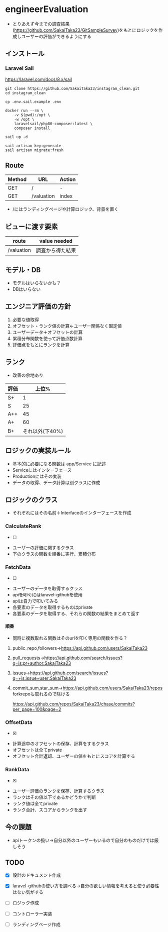# engineerEvaluation



* とりあえず今までの調査結果(https://github.com/SakaiTaka23/GitSampleSurvey)をもとにロジックを作成しユーザーの評価ができるようにする



## インストール

### Laravel Sail

https://laravel.com/docs/8.x/sail
```shell
git clone https://github.com/SakaiTaka23/instagram_clean.git
cd instagram_clean

cp .env.sail.example .env

docker run --rm \
    -v $(pwd):/opt \
    -w /opt \
    laravelsail/php80-composer:latest \
    composer install

sail up -d

sail artisan key:generate
sail artisan migrate:fresh
```



## Route

| Method | URL        | Action |
| ------ | ---------- | ------ |
| GET    | /          | -      |
| GET    | /valuation | index  |

* /にはランディングページや計算ロジック、背景を置く



## ビューに渡す要素

| route      | value needed     |
| ---------- | ---------------- |
| /valuation | 調査から得た結果 |



## モデル・DB

* モデルはいらないかも？
* DBはいらない




## エンジニア評価の方針

1. 必要な値取得
2. オフセット・ランク値の計算←ユーザー関係なく固定値
3. ユーザーデータ＋オフセットの計算
4. 累積分布関数を使って評価点数計算
5. 評価点をもとにランクを計算



## ランク

* 改善の余地あり

| 評価 | 上位%           |
| ---- | --------------- |
| S+   | 1               |
| S    | 25              |
| A++  | 45              |
| A+   | 60              |
| B+   | それ以外(下40%) |



## ロジックの実装ルール

* 基本的に必要になる関数は app/Service に記述
* Serviceにはインターフェース
* Productionにはその実装
* データの取得、データ計算は別クラスに作成



## ロジックのクラス

* それぞれにはその名前＋Interfaceのインターフェースを作成

### CalculateRank
* [ ] 
* ユーザーの評価に関するクラス
* 下のクラスの関数を順番に実行、累積分布

### FetchData
* [ ] 
* ユーザーのデータを取得するクラス
* ~~apiを叩くにはlaravel-githubを使用~~
* apiは自力で叩いてみる
* 各要素のデータを取得するものはprivate
* 各要素のデータを取得する、それらの関数の結果をまとめて返す

#### 順番

* 同時に複数取れる関数はそのurlを叩く専用の関数を作る？

1. public_repo,followers→https://api.github.com/users/SakaiTaka23

2. pull_requests→https://api.github.com/search/issues?q=is:pr+author:SakaiTaka23

3. issues→https://api.github.com/search/issues?q=+is:issue+user:SakaiTaka23

4. commit_sum,star_sum→https://api.github.com/users/SakaiTaka23/repos forkrepoも取れるので除ける

   https://api.github.com/repos/SakaiTaka23/chase/commits?per_page=100&page=2



### OffsetData
* [x] 
* 計算途中のオフセットの保存、計算をするクラス
* オフセットは全てprivate
* オフセット合計返却、ユーザーの値をもとにスコアを計算する
### RankData
* [x] 
* ユーザー評価のランクを保存、計算するクラス
* ランクはその値以下であるかどうかで判断
* ランク値は全てprivate
* ランク合計、スコアからランクを出す




## 今の課題

* apiトークンの扱い→自分以外のユーザーもいるので自分のものだけでは厳しそう



## TODO

* [x]  設計のドキュメント作成
* [x]  laravel-githubの使い方を調べる→自分の欲しい情報を考えると使う必要性はない気がする
* [ ] ロジック作成
* [ ] コントローラー実装
* [ ] ランディングページ作成

